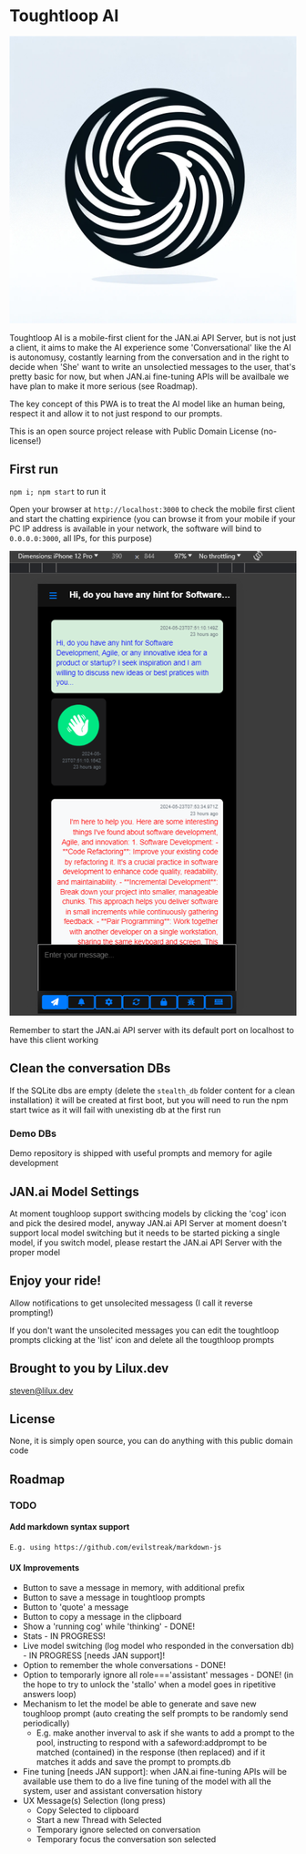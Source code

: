 # Toughtloop AI


![Logo and App Icon](/public/favicon.webp)

Toughtloop AI is a mobile-first client for the JAN.ai API Server, but is not just a client, it aims to make the AI experience some 'Conversational' like the AI is autonomusy, costantly learning from the conversation and in the right to decide when 'She' want to write an unsolectied messages to the user, that's pretty basic for now, but when JAN.ai fine-tuning APIs will be availbale we have plan to make it more serious (see Roadmap).

The key concept of this PWA is to treat the AI model like an human being, respect it and allow it to not just respond to our prompts.

This is an open source project release with Public Domain License (no-license!)

## First run

`npm i; npm start` to run it

Open your browser at `http://localhost:3000` to check the mobile first client and start the chatting expirience (you can browse it from your mobile if your PC IP address is available in your network, the software will bind to `0.0.0.0:3000`, all IPs, for this purpose) 

![Demo mobile](/shot.png)

Remember to start the JAN.ai API server with its default port on localhost to have this client working


## Clean the conversation DBs

If the SQLite dbs are empty (delete the `stealth_db` folder content for a clean installation) it will be created at first boot, but you will need to run the npm start twice as it will fail with unexisting db at the first run

### Demo DBs

Demo repository is shipped with useful prompts and memory for agile development

## JAN.ai Model Settings

At moment toughloop support swithcing models by clicking the 'cog' icon and pick the desired model, anyway JAN.ai API Server at moment doesn't support local model switching but it needs to be started picking a single model, if you switch model, please restart the JAN.ai API Server with the proper model 

## Enjoy your ride!

Allow notifications to get unsolecited messagess (I call it reverse prompting!)

If you don't want the unsolecited messages you can edit the toughtloop prompts clicking at the 'list' icon and delete all the tougthloop prompts


## Brought to you by Lilux.dev

steven@lilux.dev

## License

None, it is simply open source, you can do anything with this public domain code

## Roadmap

### TODO

#### Add markdown syntax support
    E.g. using https://github.com/evilstreak/markdown-js

#### UX Improvements
   -  Button to save a message in memory, with additional prefix
   -  Button to save a message in toughtloop prompts
   -  Button to 'quote' a message
   -  Button to copy a message in the clipboard
   -  Show a 'running cog' while 'thinking' - DONE!
   -  Stats - IN PROGRESS!
   -  Live model switching (log model who responded in the conversation db) - IN PROGRESS [needs JAN support]!
   -  Option to remember the whole conversations - DONE!
   -  Option to temporarly ignore all role==='assistant' messages - DONE! (in the hope to try to unlock the 'stallo' when a model goes in ripetitive answers loop)
   -  Mechanism to let the model be able to generate and save new toughloop prompt (auto creating the self prompts to be randomly send periodically)
      - E.g. make another inverval to ask if she wants to add a prompt to the pool, instructing to respond with a safeword:addprompt to be matched (contained) in the response (then replaced) and if it matches it adds and save the prompt to prompts.db
   - Fine tuning [needs JAN support]: when JAN.ai fine-tuning APIs will be available use them to do a live fine tuning of the model with all the system, user and assistant conversation history 
   -  UX Message(s) Selection (long press)
      - Copy Selected to clipboard
      - Start a new Thread with Selected
      - Temporary ignore selected on conversation
      - Temporary focus the conversation son selected